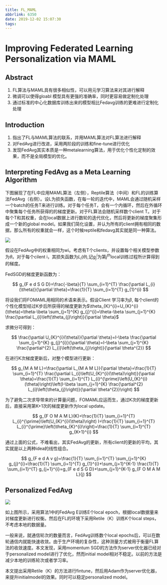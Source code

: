 ```yaml
---
title: FL_MAML
abbrlink: 6350
date: 2019-12-02 15:07:30
tags:
---
```


# Improving Federated Learning Personalization via MAML

## Abstract

1. FL算法与MAML具有很多相似性，可以用元学习算法来对其进行解释
2. 微调可以使得gloabl 模型具有更强的准确率，同时更容易做定制化处理
3. 通过标准的中心化数据库训练出来的模型相比Fedavg训练的更难进行定制化处理

## Introduction

1. 指出了FL与MAML算法的联系，并用MAML算法对FL算法进行解释
2. 对FedAvg进行改进，采用两阶段的训练和fine-tune进行优化
3. 发现FedAvg其实本质是一种metalearning算法，用于优化个性化定制的效果，而不是全局模型的优化。

## Interpreting FedAvg as a Meta Learning Algorithm

下图展现了在FL中应用MAML算法（左侧），Reptile算法（中间）和FL的训练算法FedAvg（右侧）。设L为损失函数，在每一轮的迭代中，MAML会通过随机采样一个batch的任务T来进行训练。对于每个任务T，会有一个内循环，然后在外循环中聚集每个任务所获得的的梯度更新。对于FL算法会随机采样数个client T。对于每个T和其权重，会在local数据上进行数轮的迭代优化，然后将更新的梯度聚集形成一个新的global model。如果我们简化设置，并认为所有的client拥有相同的数据，那么所有的权重就会一样，这个时候reptile和fedavg其实就是同一种算法。

![](http://cdn.ereebay.me/blog/fl-maml/fl-maml-1.png)

假设在FedAvg中的权重相同为wi。考虑有T个clients，并设置每个相关模型参数为$\theta$。对于每个cilent i，其损失函数为$L_{i}(\theta)$,记$g_{j}^{i}$为第$j^{t h}$local训练过程所计算得到的梯度。

FedSGD的梯度更新函数为：

$$
g_{F e d S G D}=\frac{-\beta}{T} \sum_{i=1}^{T} \frac{\partial L_{i}(\theta)}{\partial \theta}=\frac{1}{T} \sum_{i=1}^{T} g_{1}^{i}
$$

将设我们将FOMAML用相同的术语来表示。假设Client 学习率为$\beta$, 每个client的个性化模型经过K步后所获得的梯度更新为$\theta_{K}^{i}=U_{K}^{i}(\theta)=\theta-\beta \sum_{j=1}^{K} g_{j}^{i}=\theta-\beta \sum_{j=1}^{K} \frac{\partial L_{i}\left(\theta_{j}\right)}{\partial \theta}$

求微分可得到：

$$
\frac{\partial U_{K}^{i}(\theta)}{\partial \theta}=I-\beta \frac{\partial \sum_{j=1}^{K} g_{j}^{i}}{\partial \theta}=I-\beta \sum_{j=1}^{K} \frac{\partial^{2} L_{i}\left(\theta_{j}\right)}{\partial \theta^{2}}
$$

在进行K次梯度更新后，对整个模型进行更新：

$$
g_{M A M L}=\frac{\partial L_{M A M L}}{\partial \theta}=\frac{1}{T} \sum_{i=1}^{T} \frac{\partial L_{i}\left(U_{K}^{i}(\theta)\right)}{\partial \theta}=\frac{1}{T} \sum_{i=1}^{T} L_{i}^{\prime}\left(U_{K}^{i}(\theta)\right)\left(I-\beta \sum_{j=1}^{K} \frac{\partial^{2} L_{i}\left(\theta_{j}\right)}{\partial \theta^{2}}\right)
$$

为了避免二次求导带来的计算量问题，FOMAML应运而生，通过K次的梯度更新后，直接采用第K+1次的梯度更新作为local update。

$$
g_{F O M A M L}(K)=\frac{1}{T} \sum_{i=1}^{T} L_{i}^{\prime}\left(U_{K}^{i}(\theta)\right) I=\frac{1}{T} \sum_{i=1}^{T} L_{i}^{\prime}\left(\theta_{K}^{i}\right)=\frac{1}{T} \sum_{i=1}^{T} g_{K+1}^{i}
$$

通过上面的公式，不难看出，其实FedAvg的更新，所有client的更新的平均，其实就是以上两种idea的线性组合。

$$
g_{F e d A v g}=\frac{1}{T} \sum_{i=1}^{T} \sum_{j=1}^{K} g_{j}^{i}=\frac{1}{T} \sum_{i=1}^{T} g_{1}^{i}+\sum_{j=1}^{K-1} \frac{1}{T} \sum_{i=1}^{T} g_{j+1}^{i}=g_{F e d S G D}+\sum_{j=1}^{K-1} g_{F O M A M L}(j)
$$

## Personalized FedAvg

![](http://cdn.ereebay.me/blog/fl-maml/fl-maml-2.png)

如上图所示，采用算法1中的FedAvg E训练E个local epoch，根据local数据量来对梯度更新进行权衡。然后在FL的环境下采用Retile（K）训练K个local steps，不考虑本地的数据量。

一般来说，就通信轮次的数量而言，FedAvg训练数个local epochs后，可以在数轮通信内就能快速收敛。由于生产环境的复杂性，这种测量方式被用于衡量FL算法的收敛速度。本文发现，采用momentum SGD的方法作为server优化器已经对于personalized model进行了优化，然而initial model相对不稳定。以前的方法是减少本地的训练轮次或者学习率。

本文提出采用Retile（K）的方法进行fintune，然后用Adam作为server优化器，来提升initialmodel的效果。同时可以稳定personalized model。
